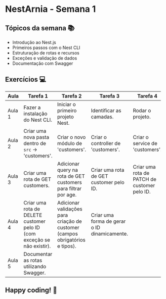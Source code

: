 # NestArnia - Semana 1

## Tópicos da semana 📚

- Introdução ao Nest.js
- Primeiros passos com o Nest CLI
- Estruturação de rotas e recursos
- Exceções e validação de dados
- Documentação com Swagger

## Exercícios 💻

| Aula   | Tarefa 1  | Tarefa 2 | Tarefa 3 | Tarefa 4 | Tarefa 5 |
|--------|----|----|----|----|----|
| Aula 1 | Fazer a instalação do Nest CLI. | Iniciar o primeiro projeto Nest. | Identificar as camadas. | Rodar o projeto. |
| Aula 2 | Criar uma nova pasta dentro de `src` -> 'customers'. | Criar o novo módulo de 'customers'. | Criar o controller de 'customers'. | Criar o service de 'customers'. | Criar uma rota de criação de customer. |
| Aula 3 | Criar uma rota de GET customers. | Adicionar query na rota de GET customers para filtrar por age. | Criar uma rota de GET customer pelo ID. | Criar uma rota de PATCH de customer pelo ID. | Desafio: Utilizar `parseIntPipe`. |
| Aula 4 | Criar uma rota de DELETE customer pelo ID (com exceção se não existir). | Adicionar validações para criação de customer (campos obrigatórios e tipos). | Criar uma forma de gerar o ID dinamicamente. |
| Aula 5 | Documentar as rotas utilizando Swagger. |

## **Happy coding!** 🚀

